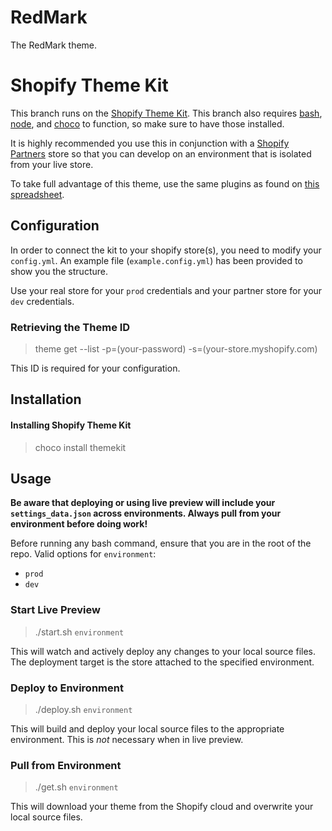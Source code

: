 # RedMark
The RedMark theme.

# Shopify Theme Kit

This branch runs on the [Shopify Theme Kit](https://shopify.github.io/themekit/).
This branch also requires [bash](https://git-scm.com/downloads), [node](https://nodejs.org/en/download/), and [choco](https://chocolatey.org/install) to function, so make sure to have those installed.

It is highly recommended you use this in conjunction with a [Shopify Partners](https://www.shopify.com/partners) store so that you can develop on an environment that is isolated from your live store.

To take full advantage of this theme, use the same plugins as found on [this spreadsheet](https://docs.google.com/spreadsheets/d/1uH1LK3mLPdQDSeOetnEQVv41eN-27GgdUSVzP5lXges/edit?usp=sharing).

## Configuration
In order to connect the kit to your shopify store(s), you need to modify your `config.yml`. An example file (`example.config.yml`) has been provided to show you the structure.

Use your real store for your `prod` credentials and your partner store for your `dev` credentials.

### Retrieving the Theme ID
> theme get --list -p=(your-password) -s=(your-store.myshopify.com)

This ID is required for your configuration.

## Installation
#### Installing Shopify Theme Kit
> choco install themekit

## Usage

**Be aware that deploying or using live preview will include your `settings_data.json` across environments. Always pull from your environment before doing work!**

Before running any bash command, ensure that you are in the root of the repo.
Valid options for `environment`:
- `prod`
- `dev`

### Start Live Preview
> ./start.sh `environment`

This will watch and actively deploy any changes to your local source files. The deployment target is the store attached to the specified environment.

### Deploy to Environment
> ./deploy.sh `environment`

This will build and deploy your local source files to the appropriate environment. This is *not* necessary when in live preview.

### Pull from Environment
> ./get.sh `environment`

This will download your theme from the Shopify cloud and overwrite your local source files.
